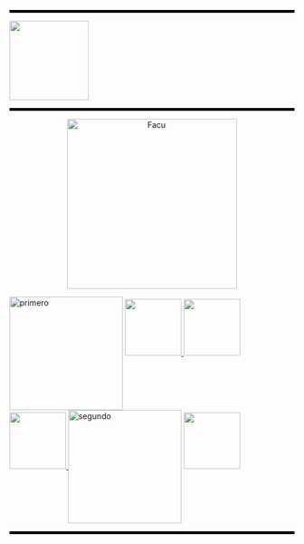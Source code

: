 
<hr style="border:2px solid black;">

 <a href="https://github.com/caroalonso">
  <img height="140px" src="https://github-readme-stats-git-masterrstaa-rickstaa.vercel.app/api/top-langs/?username=caroalonso&layout=compact&theme=dark&title_color=020202&text_color=020202&bg_color=ffffffde&border_color=020202&v=1" />
</a>


<hr style="border:2px solid black;">

<p align="center">
  <img src="https://i.postimg.cc/ZY1tWNNr/uni.png)](https://postimg.cc/pyY17pqT" alt="Facu" width="300">
</p>



<img src="https://i.postimg.cc/5y5g8PpY/primera-o.png)](https://postimg.cc/m1D7syvB" alt="primero" width="200" height="" align="center">

  <a href="https://github.com/caroalonso/CADP">
    <img height="100px" src="https://github-readme-stats-git-masterrstaa-rickstaa.vercel.app/api/pin/?username=caroalonso&repo=CADP&title_color=522c08&text_color=ff7b68&bg_color=f4cecb&border_color=522c08" />
  </a>
  
  <a href="https://github.com/caroalonso/ADC">
     <img height="100px" src="https://github-readme-stats-git-masterrstaa-rickstaa.vercel.app/api/pin/?username=caroalonso&repo=ADC&title_color=522c08&text_color=ff7b68&bg_color=f4cecb&border_color=522c08" />
  </a>

<a href="https://github.com/caroalonso/TDP">
  <img height="100px" src="https://github-readme-stats-git-masterrstaa-rickstaa.vercel.app/api/pin/?username=caroalonso&repo=TDP&title_color=522c08&text_color=ff7b68&bg_color=f4cecb&border_color=522c08" />
</a>


<img src="https://i.postimg.cc/fRjR9Yx3/segundoa-o.png)](https://postimg.cc/G4tR08gr" alt="segundo" width="200" height="" align="center">

  <a href="https://github.com/caroalonso/AyED">
    <img height="100px" src="https://github-readme-stats-git-masterrstaa-rickstaa.vercel.app/api/pin/?username=caroalonso&repo=AyED&title_color=522c08&text_color=ff7b68&bg_color=f4cecb&border_color=522c08" />
  </a>


<hr style="border:2px solid black;">


